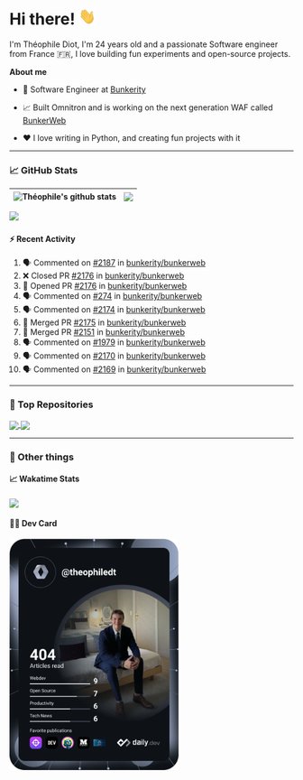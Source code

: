 # Hi there! <img src="./wave.gif" width="30px" height="30px" />

I'm Théophile Diot, I'm 24 years old and a passionate Software engineer from France 🇫🇷, I love building fun experiments and open-source projects.

**About me**

- 💼 Software Engineer at [Bunkerity](https://www.bunkerity.com/)

- 📈 Built Omnitron and is working on the next generation WAF called [BunkerWeb](https://www.bunkerweb.io)

- ❤️ I love writing in Python, and creating fun projects with it

---

### 📈 GitHub Stats

| <img align="center" src="https://github-readme-stats.vercel.app/api?username=TheophileDiot&show_icons=true&include_all_commits=true&theme=algolia&hide_border=true&rank_icon=github" alt="Théophile's github stats" /> | <img align="center" src="https://github-readme-stats.vercel.app/api/top-langs/?username=TheophileDiot&layout=compact&theme=algolia&hide_border=true" /> |
| ---------------------------------------------------------------------------------------------------------------------------------------------------------------------------------------------------------------------- | ------------------------------------------------------------------------------------------------------------------------------------------------------- |

![](https://github-readme-activity-graph.vercel.app/graph?username=TheophileDiot&theme=tokyo-night)

#### :zap: Recent Activity

<!--START_SECTION:activity-->
1. 🗣 Commented on [#2187](https://github.com/bunkerity/bunkerweb/issues/2187#issuecomment-2820091368) in [bunkerity/bunkerweb](https://github.com/bunkerity/bunkerweb)
2. ❌ Closed PR [#2176](https://github.com/bunkerity/bunkerweb/pull/2176) in [bunkerity/bunkerweb](https://github.com/bunkerity/bunkerweb)
3. 💪 Opened PR [#2176](https://github.com/bunkerity/bunkerweb/pull/2176) in [bunkerity/bunkerweb](https://github.com/bunkerity/bunkerweb)
4. 🗣 Commented on [#274](https://github.com/bunkerity/bunkerweb/issues/274#issuecomment-2804515256) in [bunkerity/bunkerweb](https://github.com/bunkerity/bunkerweb)
5. 🗣 Commented on [#2174](https://github.com/bunkerity/bunkerweb/issues/2174#issuecomment-2804387856) in [bunkerity/bunkerweb](https://github.com/bunkerity/bunkerweb)
6. 🎉 Merged PR [#2175](https://github.com/bunkerity/bunkerweb/pull/2175) in [bunkerity/bunkerweb](https://github.com/bunkerity/bunkerweb)
7. 🎉 Merged PR [#2151](https://github.com/bunkerity/bunkerweb/pull/2151) in [bunkerity/bunkerweb](https://github.com/bunkerity/bunkerweb)
8. 🗣 Commented on [#1979](https://github.com/bunkerity/bunkerweb/issues/1979#issuecomment-2804174516) in [bunkerity/bunkerweb](https://github.com/bunkerity/bunkerweb)
9. 🗣 Commented on [#2170](https://github.com/bunkerity/bunkerweb/issues/2170#issuecomment-2804053459) in [bunkerity/bunkerweb](https://github.com/bunkerity/bunkerweb)
10. 🗣 Commented on [#2169](https://github.com/bunkerity/bunkerweb/issues/2169#issuecomment-2803824649) in [bunkerity/bunkerweb](https://github.com/bunkerity/bunkerweb)
<!--END_SECTION:activity-->

---

### 🔧 Top Repositories

<a href="https://github.com/bunkerity/bunkerweb">
  <img align="center" src="https://github-readme-stats.vercel.app/api/pin/?username=Bunkerity&repo=bunkerweb&theme=algolia" />
</a>
<a href="https://github.com/TheophileDiot/Omnitron">
  <img align="center" src="https://github-readme-stats.vercel.app/api/pin/?username=TheophileDiot&repo=Omnitron&theme=algolia" />
</a>

---

### 🎉 Other things

#### 📈 Wakatime Stats

<a href="https://wakatime.com/@theophile_bunkerity">
  <img align="center" src="https://github-readme-stats.vercel.app/api/wakatime?username=3aa5ce41-c253-43d9-8441-a721e446a45f&layout=compact&theme=algolia" />
</a>

#### 👨‍💻 Dev Card

<a href="https://app.daily.dev/TheophileDt">
  <img src="./devcard.svg" width="300" alt="Théophile Diot's Dev Card"/>
</a>
